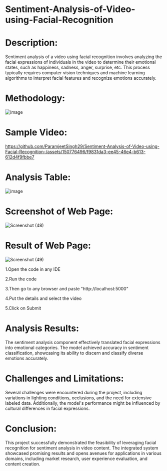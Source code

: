 # Sentiment-Analysis-of-Video-using-Facial-Recognition


# Description:

Sentiment analysis of a video using facial recognition involves analyzing the facial expressions of individuals in the video to determine their emotional states, such as happiness, sadness, anger, surprise, etc. This process typically requires computer vision techniques and machine learning algorithms to interpret facial features and recognize emotions accurately.

# Methodology:

![image](https://github.com/ParamjeetSingh29/Sentiment-Analysis-of-Video-using-Facial-Recognition-/assets/150776496/e348cab2-f68a-494f-a637-a042b321a591)

# Sample Video:

https://github.com/ParamjeetSingh29/Sentiment-Analysis-of-Video-using-Facial-Recognition-/assets/150776496/f9831da3-ee45-46e4-b613-612d4f9fbbe7


# Analysis Table:

![image](https://github.com/ParamjeetSingh29/Sentiment-Analysis-of-Video-using-Facial-Recognition-/assets/150776496/30ed30a4-c315-44f1-b244-efc4f4849dea)

# Screenshot of Web Page:

![Screenshot (48)](https://github.com/ParamjeetSingh29/Sentiment-Analysis-of-Video-using-Facial-Recognition-/assets/150776496/1700bef0-a4f8-4462-807f-ad9a669b9ef3)

# Result of Web Page:

![Screenshot (49)](https://github.com/ParamjeetSingh29/Sentiment-Analysis-of-Video-using-Facial-Recognition-/assets/150776496/96a8fa86-827f-4d7c-a7ba-acd8a6aa3004)

1.Open the code in any IDE

2.Run the code

3.Then go to any browser and paste "http://localhost:5000"

4.Put the details and select the video

5.Click on Submit

# Analysis Results:

The sentiment analysis component effectively translated facial expressions into emotional categories. The model achieved accuracy in sentiment classification, showcasing its ability to discern and classify diverse emotions accurately.

# Challenges and Limitations:

Several challenges were encountered during the project, including variations in lighting conditions, occlusions, and the need for extensive labeled data. Additionally, the model's performance might be influenced by cultural differences in facial expressions.

# Conclusion:

This project successfully demonstrated the feasibility of leveraging facial recognition for sentiment analysis in video content. The integrated system showcased promising results and opens avenues for applications in various domains, including market research, user experience evaluation, and content creation.






